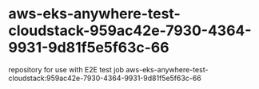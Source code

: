 # aws-eks-anywhere-test-cloudstack-959ac42e-7930-4364-9931-9d81f5e5f63c-66
repository for use with E2E test job aws-eks-anywhere-test-cloudstack:959ac42e-7930-4364-9931-9d81f5e5f63c-66
